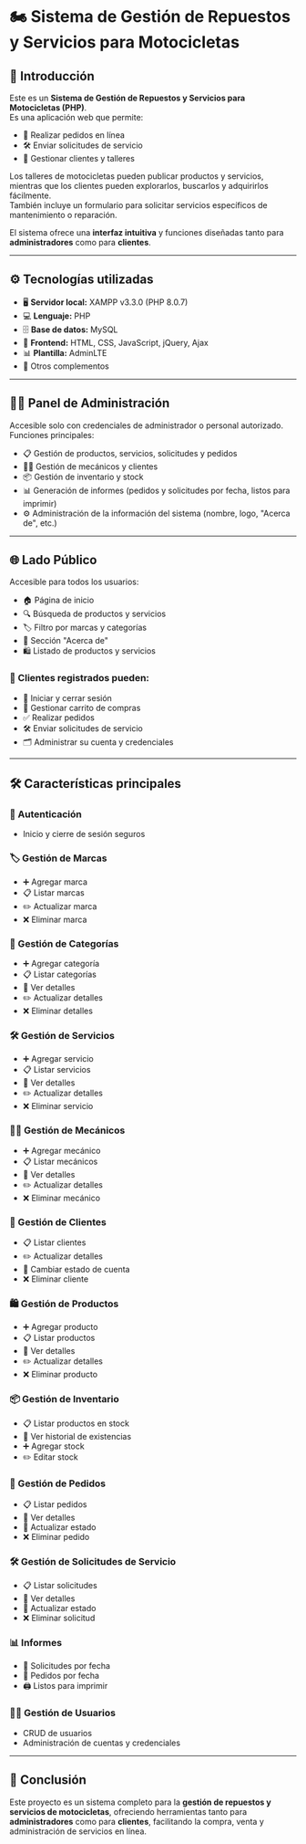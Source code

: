 # 🏍️ Sistema de Gestión de Repuestos y Servicios para Motocicletas  

## 📌 Introducción  
Este es un **Sistema de Gestión de Repuestos y Servicios para Motocicletas (PHP)**.  
Es una aplicación web que permite:  
- 🛒 Realizar pedidos en línea  
- 🛠️ Enviar solicitudes de servicio  
- 👥 Gestionar clientes y talleres  

Los talleres de motocicletas pueden publicar productos y servicios, mientras que los clientes pueden explorarlos, buscarlos y adquirirlos fácilmente.  
También incluye un formulario para solicitar servicios específicos de mantenimiento o reparación.  

El sistema ofrece una **interfaz intuitiva** y funciones diseñadas tanto para **administradores** como para **clientes**.  

---

## ⚙️ Tecnologías utilizadas  
- 🖥️ **Servidor local:** XAMPP v3.3.0 (PHP 8.0.7)  
- 💻 **Lenguaje:** PHP  
- 🗄️ **Base de datos:** MySQL  
- 🎨 **Frontend:** HTML, CSS, JavaScript, jQuery, Ajax  
- 📊 **Plantilla:** AdminLTE  
- 🔧 Otros complementos  

---

## 👨‍💼 Panel de Administración  
Accesible solo con credenciales de administrador o personal autorizado.  
Funciones principales:  
- 📋 Gestión de productos, servicios, solicitudes y pedidos  
- 👨‍🔧 Gestión de mecánicos y clientes  
- 📦 Gestión de inventario y stock  
- 📊 Generación de informes (pedidos y solicitudes por fecha, listos para imprimir)  
- ⚙️ Administración de la información del sistema (nombre, logo, "Acerca de", etc.)  

---

## 🌐 Lado Público  
Accesible para todos los usuarios:  
- 🏠 Página de inicio  
- 🔍 Búsqueda de productos y servicios  
- 🏷️ Filtro por marcas y categorías  
- 📑 Sección "Acerca de"  
- 🛍️ Listado de productos y servicios  

### 👤 Clientes registrados pueden:  
- 🔐 Iniciar y cerrar sesión  
- 🛒 Gestionar carrito de compras  
- ✅ Realizar pedidos  
- 🛠️ Enviar solicitudes de servicio  
- 🗂️ Administrar su cuenta y credenciales  

---

## 🛠️ Características principales  

### 🔑 Autenticación  
- Inicio y cierre de sesión seguros  

### 🏷️ Gestión de Marcas  
- ➕ Agregar marca  
- 📋 Listar marcas  
- ✏️ Actualizar marca  
- ❌ Eliminar marca  

### 📂 Gestión de Categorías  
- ➕ Agregar categoría  
- 📋 Listar categorías  
- 🔎 Ver detalles  
- ✏️ Actualizar detalles  
- ❌ Eliminar detalles  

### 🛠️ Gestión de Servicios  
- ➕ Agregar servicio  
- 📋 Listar servicios  
- 🔎 Ver detalles  
- ✏️ Actualizar detalles  
- ❌ Eliminar servicio  

### 👨‍🔧 Gestión de Mecánicos  
- ➕ Agregar mecánico  
- 📋 Listar mecánicos  
- 🔎 Ver detalles  
- ✏️ Actualizar detalles  
- ❌ Eliminar mecánico  

### 👥 Gestión de Clientes  
- 📋 Listar clientes  
- ✏️ Actualizar detalles  
- 🔐 Cambiar estado de cuenta  
- ❌ Eliminar cliente  

### 🛍️ Gestión de Productos  
- ➕ Agregar producto  
- 📋 Listar productos  
- 🔎 Ver detalles  
- ✏️ Actualizar detalles  
- ❌ Eliminar producto  

### 📦 Gestión de Inventario  
- 📋 Listar productos en stock  
- 📜 Ver historial de existencias  
- ➕ Agregar stock  
- ✏️ Editar stock  

### 📑 Gestión de Pedidos  
- 📋 Listar pedidos  
- 🔎 Ver detalles  
- 🔄 Actualizar estado  
- ❌ Eliminar pedido  

### 🛠️ Gestión de Solicitudes de Servicio  
- 📋 Listar solicitudes  
- 🔎 Ver detalles  
- 🔄 Actualizar estado  
- ❌ Eliminar solicitud  

### 📊 Informes  
- 📅 Solicitudes por fecha  
- 📅 Pedidos por fecha  
- 🖨️ Listos para imprimir  

### 👨‍💻 Gestión de Usuarios  
- CRUD de usuarios  
- Administración de cuentas y credenciales  

---

## 🚀 Conclusión  
Este proyecto es un sistema completo para la **gestión de repuestos y servicios de motocicletas**, ofreciendo herramientas tanto para **administradores** como para **clientes**, facilitando la compra, venta y administración de servicios en línea.  
